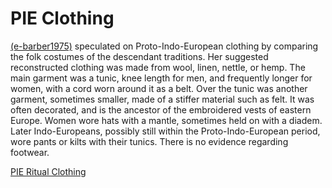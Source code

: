 # PIE Clothing

[(e-barber1975)]((e-barber1975).md) speculated on Proto-Indo-European clothing by comparing the folk costumes of the descendant traditions. Her suggested reconstructed clothing was made from wool, linen, nettle, or hemp. The main garment was a tunic, knee length for men, and frequently longer for women, with a cord worn around it as a belt. Over the tunic was another garment, sometimes smaller, made of a stiffer material such as felt. It was often decorated, and is the ancestor of the embroidered vests of eastern Europe. Women wore hats with a mantle, sometimes held on with a diadem. Later Indo-Europeans, possibly still within the Proto-Indo-European period, wore pants or kilts with their tunics. There is no evidence regarding footwear.


[PIE Ritual Clothing](clothing-pie-ritual.md)